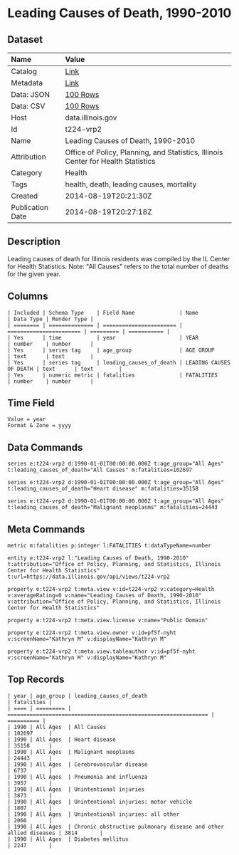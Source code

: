 # Leading Causes of Death, 1990-2010

## Dataset

| Name | Value |
| :--- | :---- |
| Catalog | [Link](https://catalog.data.gov/dataset/leading-causes-of-death-1990-2010-31402) |
| Metadata | [Link](https://data.illinois.gov/api/views/t224-vrp2) |
| Data: JSON | [100 Rows](https://data.illinois.gov/api/views/t224-vrp2/rows.json?max_rows=100) |
| Data: CSV | [100 Rows](https://data.illinois.gov/api/views/t224-vrp2/rows.csv?max_rows=100) |
| Host | data.illinois.gov |
| Id | t224-vrp2 |
| Name | Leading Causes of Death, 1990-2010 |
| Attribution | Office of Policy, Planning, and Statistics, Illinois Center for Health Statistics |
| Category | Health |
| Tags | health, death, leading causes, mortality |
| Created | 2014-08-19T20:21:30Z |
| Publication Date | 2014-08-19T20:27:18Z |

## Description

Leading causes of death for Illinois residents was compiled by the IL Center for Health Statistics. Note: "All Causes" refers to the total number of deaths for the given year.

## Columns

```ls
| Included | Schema Type    | Field Name              | Name                    | Data Type | Render Type |
| ======== | ============== | ======================= | ======================= | ========= | =========== |
| Yes      | time           | year                    | YEAR                    | number    | number      |
| Yes      | series tag     | age_group               | AGE GROUP               | text      | text        |
| Yes      | series tag     | leading_causes_of_death | LEADING CAUSES OF DEATH | text      | text        |
| Yes      | numeric metric | fatalities              | FATALITIES              | number    | number      |
```

## Time Field

```ls
Value = year
Format & Zone = yyyy
```

## Data Commands

```ls
series e:t224-vrp2 d:1990-01-01T00:00:00.000Z t:age_group="All Ages" t:leading_causes_of_death="All Causes" m:fatalities=102697

series e:t224-vrp2 d:1990-01-01T00:00:00.000Z t:age_group="All Ages" t:leading_causes_of_death="Heart disease" m:fatalities=35158

series e:t224-vrp2 d:1990-01-01T00:00:00.000Z t:age_group="All Ages" t:leading_causes_of_death="Malignant neoplasms" m:fatalities=24443
```

## Meta Commands

```ls
metric m:fatalities p:integer l:FATALITIES t:dataTypeName=number

entity e:t224-vrp2 l:"Leading Causes of Death, 1990-2010" t:attribution="Office of Policy, Planning, and Statistics, Illinois Center for Health Statistics" t:url=https://data.illinois.gov/api/views/t224-vrp2

property e:t224-vrp2 t:meta.view v:id=t224-vrp2 v:category=Health v:averageRating=0 v:name="Leading Causes of Death, 1990-2010" v:attribution="Office of Policy, Planning, and Statistics, Illinois Center for Health Statistics"

property e:t224-vrp2 t:meta.view.license v:name="Public Domain"

property e:t224-vrp2 t:meta.view.owner v:id=pf5f-nyht v:screenName="Kathryn M" v:displayName="Kathryn M"

property e:t224-vrp2 t:meta.view.tableauthor v:id=pf5f-nyht v:screenName="Kathryn M" v:displayName="Kathryn M"
```

## Top Records

```ls
| year | age_group | leading_causes_of_death                                         | fatalities | 
| ==== | ========= | =============================================================== | ========== | 
| 1990 | All Ages  | All Causes                                                      | 102697     | 
| 1990 | All Ages  | Heart disease                                                   | 35158      | 
| 1990 | All Ages  | Malignant neoplasms                                             | 24443      | 
| 1990 | All Ages  | Cerebrovascular disease                                         | 6737       | 
| 1990 | All Ages  | Pneumonia and influenza                                         | 3957       | 
| 1990 | All Ages  | Unintentional injuries                                          | 3873       | 
| 1990 | All Ages  | Unintentional injuries: motor vehicle                           | 1807       | 
| 1990 | All Ages  | Unintentional injuries: all other                               | 2066       | 
| 1990 | All Ages  | Chronic obstructive pulmonary disease and other allied diseases | 3814       | 
| 1990 | All Ages  | Diabetes mellitus                                               | 2247       | 
```